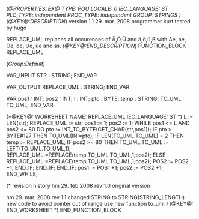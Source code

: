 (*@PROPERTIES_EX@
TYPE: POU
LOCALE: 0
IEC_LANGUAGE: ST
PLC_TYPE: independent
PROC_TYPE: independent
GROUP: STRINGS
*)
(*@KEY@:DESCRIPTION*)
version 1.1	29. mar. 2008
programmer 		kurt
tested by		hugo

REPLACE_UML replaces all occurences of Ä,Ö,Ü and ä,ö,ü,ß with Ae, ae, Oe, oe, Ue, ue and ss.
(*@KEY@:END_DESCRIPTION*)
FUNCTION_BLOCK REPLACE_UML

(*Group:Default*)


VAR_INPUT
	STR :	STRING;
END_VAR


VAR_OUTPUT
	REPLACE_UML :	STRING;
END_VAR


VAR
	pos1 :	INT;
	pos2 :	INT;
	l :	INT;
	pto :	BYTE;
	temp :	STRING;
	TO_UML :	TO_UML;
END_VAR


(*@KEY@: WORKSHEET
NAME: REPLACE_UML
IEC_LANGUAGE: ST
*)
L := LEN(str);
REPLACE_UML := str;
pos1 := 1;
pos2 := 1;
WHILE pos1 <= L AND pos2 <= 80 DO
    pto := INT_TO_BYTE(GET_CHAR(str,pos1));
	IF pto > BYTE#127 THEN
        TO_UML(IN:=pto);
        IF LEN(TO_UML.TO_UML) = 2 THEN
            temp := REPLACE_UML;
            IF pos2 >= 80 THEN
			     TO_UML.TO_UML := LEFT(TO_UML.TO_UML,1);
                 REPLACE_UML:=REPLACE(temp,TO_UML.TO_UML,1,pos2);
            ELSE
                 REPLACE_UML:=REPLACE(temp,TO_UML.TO_UML,1,pos2);
                 POS2 := POS2 +1;
            END_IF;
        END_IF;
    END_IF;
    pos1 := POS1 +1;
    pos2 := POS2 +1;
END_WHILE;

(* revision history
hm	29. feb 2008	rev 1.0
	original version

hm	29. mar. 2008	rev 1.1
	changed STRING to STRING(STRING_LENGTH)
	new code to avoid pointer out of range
	use new function to_uml
*)
(*@KEY@: END_WORKSHEET *)
END_FUNCTION_BLOCK
